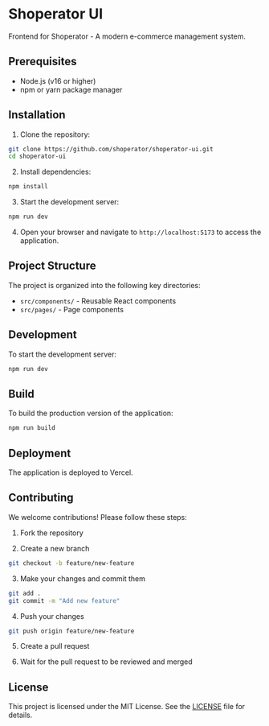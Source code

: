 # Shoperator UI

Frontend for Shoperator - A modern e-commerce management system.

## Prerequisites

- Node.js (v16 or higher)
- npm or yarn package manager

## Installation

1. Clone the repository:

```bash
git clone https://github.com/shoperator/shoperator-ui.git
cd shoperator-ui
```

2. Install dependencies:

```bash
npm install
```

3. Start the development server:

```bash
npm run dev
```

4. Open your browser and navigate to `http://localhost:5173` to access the application.

## Project Structure

The project is organized into the following key directories:

- `src/components/` - Reusable React components
- `src/pages/` - Page components


## Development

To start the development server:

```bash
npm run dev
```

## Build

To build the production version of the application:

```bash
npm run build
```

## Deployment

The application is deployed to Vercel.

## Contributing

We welcome contributions! Please follow these steps:

1. Fork the repository

2. Create a new branch

```bash
git checkout -b feature/new-feature
```

3. Make your changes and commit them

```bash
git add .
git commit -m "Add new feature"
```

4. Push your changes

```bash
git push origin feature/new-feature
```

5. Create a pull request

6. Wait for the pull request to be reviewed and merged

## License

This project is licensed under the MIT License. See the [LICENSE](LICENSE) file for details.


